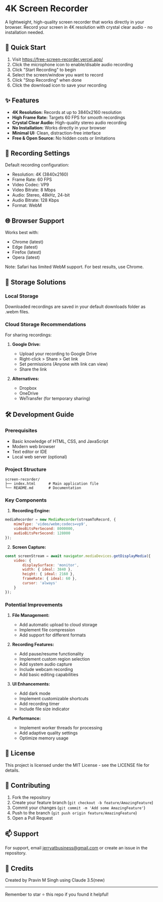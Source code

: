 # 4K Screen Recorder

A lightweight, high-quality screen recorder that works directly in your browser. Record your screen in 4K resolution with crystal clear audio - no installation needed.

## 🚀 Quick Start

1. Visit https://free-screen-recorder.vercel.app/
2. Click the microphone icon to enable/disable audio recording
3. Click "Start Recording" to begin
4. Select the screen/window you want to record
5. Click "Stop Recording" when done
6. Click the download icon to save your recording

## ✨ Features

- **4K Resolution:** Records at up to 3840x2160 resolution
- **High Frame Rate:** Targets 60 FPS for smooth recordings
- **Crystal Clear Audio:** High-quality stereo audio recording
- **No Installation:** Works directly in your browser
- **Minimal UI:** Clean, distraction-free interface
- **Free & Open Source:** No hidden costs or limitations

## 🎥 Recording Settings

Default recording configuration:
- Resolution: 4K (3840x2160)
- Frame Rate: 60 FPS
- Video Codec: VP9
- Video Bitrate: 8 Mbps
- Audio: Stereo, 48kHz, 24-bit
- Audio Bitrate: 128 Kbps
- Format: WebM

## 🌐 Browser Support

Works best with:
- Chrome (latest)
- Edge (latest)
- Firefox (latest)
- Opera (latest)

Note: Safari has limited WebM support. For best results, use Chrome.

## 💾 Storage Solutions

### Local Storage
Downloaded recordings are saved in your default downloads folder as .webm files.

### Cloud Storage Recommendations

For sharing recordings:

1. **Google Drive:**
   - Upload your recording to Google Drive
   - Right-click > Share > Get link
   - Set permissions (Anyone with link can view)
   - Share the link

2. **Alternatives:**
   - Dropbox
   - OneDrive
   - WeTransfer (for temporary sharing)

## 🛠️ Development Guide

### Prerequisites
- Basic knowledge of HTML, CSS, and JavaScript
- Modern web browser
- Text editor or IDE
- Local web server (optional)

### Project Structure
```
screen-recorder/
├── index.html      # Main application file
└── README.md       # Documentation
```

### Key Components

1. **Recording Engine:**
```javascript
mediaRecorder = new MediaRecorder(streamToRecord, {
    mimeType: 'video/webm;codecs=vp9',
    videoBitsPerSecond: 8000000,
    audioBitsPerSecond: 128000
});
```

2. **Screen Capture:**
```javascript
const screenStream = await navigator.mediaDevices.getDisplayMedia({
    video: {
        displaySurface: 'monitor',
        width: { ideal: 3840 },
        height: { ideal: 2160 },
        frameRate: { ideal: 60 },
        cursor: 'always'
    }
});
```

### Potential Improvements

1. **File Management:**
   - Add automatic upload to cloud storage
   - Implement file compression
   - Add support for different formats

2. **Recording Features:**
   - Add pause/resume functionality
   - Implement custom region selection
   - Add system audio capture
   - Include webcam recording
   - Add basic editing capabilities

3. **UI Enhancements:**
   - Add dark mode
   - Implement customizable shortcuts
   - Add recording timer
   - Include file size indicator

4. **Performance:**
   - Implement worker threads for processing
   - Add adaptive quality settings
   - Optimize memory usage


## 📝 License

This project is licensed under the MIT License - see the LICENSE file for details.

## 🤝 Contributing

1. Fork the repository
2. Create your feature branch (`git checkout -b feature/AmazingFeature`)
3. Commit your changes (`git commit -m 'Add some AmazingFeature'`)
4. Push to the branch (`git push origin feature/AmazingFeature`)
5. Open a Pull Request

## 📫 Support

For support, email jerryatbusiness@gmail.com or create an issue in the repository.

## 🌟 Credits

Created by Pravin M Singh using Claude 3.5(new)

---

Remember to star ⭐ this repo if you found it helpful!
